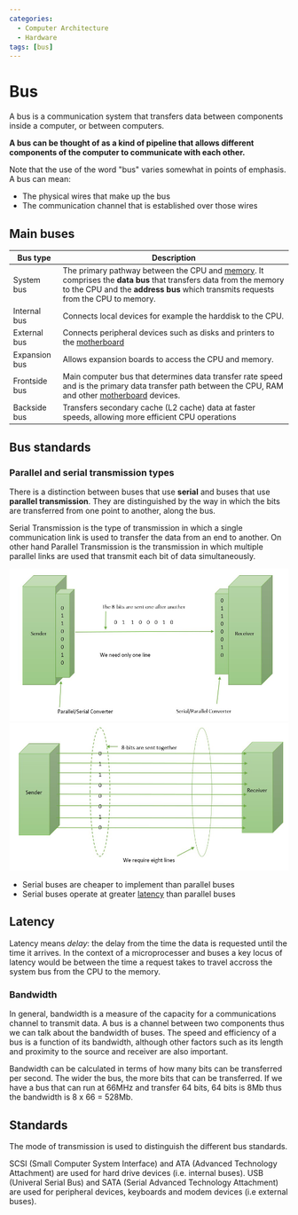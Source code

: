 ```yaml
---
categories:
  - Computer Architecture
  - Hardware
tags: [bus]
---
```


# Bus

A bus is a communication system that transfers data between components inside a
computer, or between computers.

**A bus can be thought of as a kind of pipeline that allows different components
of the computer to communicate with each other.**

Note that the use of the word "bus" varies somewhat in points of emphasis. A bus
can mean:

- The physical wires that make up the bus
- The communication channel that is established over those wires

## Main buses

| Bus type      | Description                                                                                                                                                                                                                                      |
| ------------- | ------------------------------------------------------------------------------------------------------------------------------------------------------------------------------------------------------------------------------------------------ |
| System bus    | The primary pathway between the CPU and [memory](Memory.md). It comprises the **data bus** that transfers data from the memory to the CPU and the **address bus** which transmits requests from the CPU to memory. |
| Internal bus  | Connects local devices for example the harddisk to the CPU.                                                                                                                                                                                      |
| External bus  | Connects peripheral devices such as disks and printers to the [motherboard](Motherboard.md)                                                                                                                            |
| Expansion bus | Allows expansion boards to access the CPU and memory.                                                                                                                                                                                            |
| Frontside bus | Main computer bus that determines data transfer rate speed and is the primary data transfer path between the CPU, RAM and other [motherboard](Motherboard.md) devices.                                                 |
| Backside bus  | Transfers secondary cache (L2 cache) data at faster speeds, allowing more efficient CPU operations                                                                                                                                               |

## Bus standards

### Parallel and serial transmission types

There is a distinction between buses that use **serial** and buses that use
**parallel transmission**. They are distinguished by the way in which the bits
are transferred from one point to another, along the bus.

Serial Transmission is the type of transmission in which a single communication
link is used to transfer the data from an end to another. On other hand Parallel
Transmission is the transmission in which multiple parallel links are used that
transmit each bit of data simultaneously.

<img src="../img/serial-transmission.jpg" width="800px"/>
<img src="../img/parallel-transmission.jpg" width="800px"/>

- Serial buses are cheaper to implement than parallel buses
- Serial buses operate at greater
  [latency](Bus.md#latency) than parallel buses

## Latency

Latency means _delay_: the delay from the time the data is requested until the
time it arrives. In the context of a microprocesser and buses a key locus of
latency would be between the time a request takes to travel accross the system
bus from the CPU to the memory.

### Bandwidth

In general, bandwidth is a measure of the capacity for a communications channel
to transmit data. A bus is a channel between two components thus we can talk
about the bandwidth of buses. The speed and efficiency of a bus is a function of
its bandwidth, although other factors such as its length and proximity to the
source and receiver are also important.

Bandwidth can be calculated in terms of how many bits can be transferred per
second. The wider the bus, the more bits that can be transferred. If we have a
bus that can run at 66MHz and transfer 64 bits, 64 bits is 8Mb thus the
bandwidth is 8 x 66 = 528Mb.

## Standards

The mode of transmission is used to distinguish the different bus standards.

SCSI (Small Computer System Interface) and ATA (Advanced Technology Attachment)
are used for hard drive devices (i.e. internal buses). USB (Univeral Serial Bus)
and SATA (Serial Advanced Technology Attachment) are used for peripheral
devices, keyboards and modem devices (i.e external buses).
